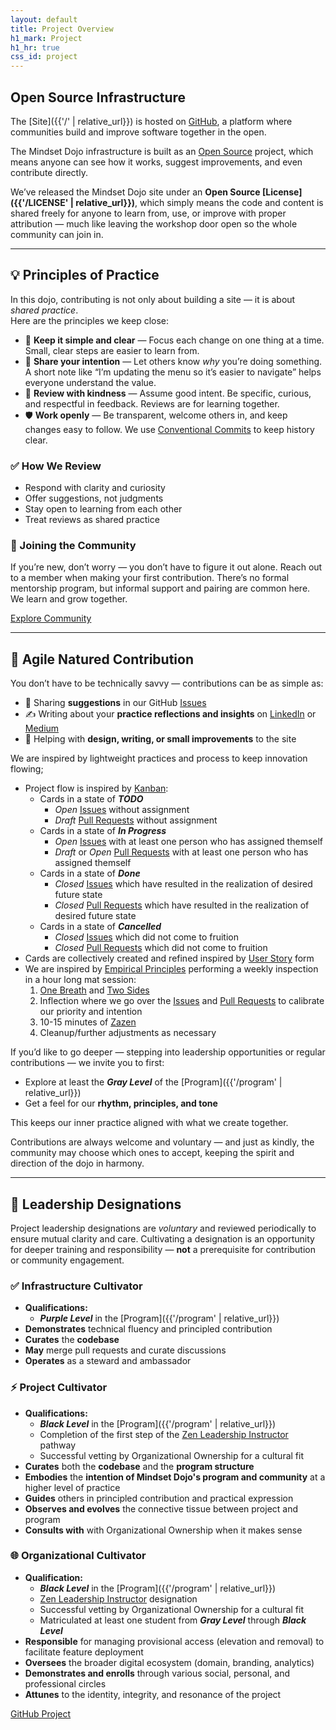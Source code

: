 ```yaml
---
layout: default
title: Project Overview
h1_mark: Project
h1_hr: true
css_id: project
---
```


## Open Source Infrastructure

The [Site]({{'/' | relative_url}}) is hosted on [GitHub](https://github.com/), a platform where communities build and improve software together in the open.

The Mindset Dojo infrastructure is built as an [Open Source](https://opensource.com/resources/what-open-source) project, which means anyone can see how it works, suggest improvements, and even contribute directly.

We’ve released the Mindset Dojo site under an **Open Source [License]({{'/LICENSE' | relative_url}})**, which simply means the code and content is shared freely for anyone to learn from, use, or improve with proper attribution — much like leaving the workshop door open so the whole community can join in.

---

## 💡 Principles of Practice

In this dojo, contributing is not only about building a site — it is about *shared practice*.  
Here are the principles we keep close:

* 🎯 **Keep it simple and clear** — Focus each change on one thing at a time. Small, clear steps are easier to learn from.  
* 🧭 **Share your intention** — Let others know *why* you’re doing something. A short note like “I’m updating the menu so it’s easier to navigate” helps everyone understand the value.  
* 🤝 **Review with kindness** — Assume good intent. Be specific, curious, and respectful in feedback. Reviews are for learning together.  
* 🛡️ **Work openly** — Be transparent, welcome others in, and keep changes easy to follow. We use [Conventional Commits](https://www.conventionalcommits.org/) to keep history clear.  

### ✅ How We Review

* Respond with clarity and curiosity  
* Offer suggestions, not judgments  
* Stay open to learning from each other  
* Treat reviews as shared practice  

### 🤝 Joining the Community

If you’re new, don’t worry — you don’t have to figure it out alone. Reach out to a member when making your first contribution. There’s no formal mentorship program, but informal support and pairing are common here. We learn and grow together.

<div class="md-cta-group">
    <a href="{{ '/' | relative_url }}">Explore Community</a>
</div>

---

## 🥋 Agile Natured Contribution
  
You don’t have to be technically savvy — contributions can be as simple as:

* 💬 Sharing **suggestions** in our GitHub [Issues]({{site.repo_url}}/issues)  
* ✍️ Writing about your **practice reflections and insights** on [LinkedIn](https://www.linkedin.com/) or [Medium](https://medium.com/)  
* 🧩 Helping with **design, writing, or small improvements** to the site

We are inspired by lightweight practices and process to keep innovation flowing;

* Project flow is inspired by [Kanban](https://en.wikipedia.org/wiki/Kanban_(development)):
  * Cards in a state of ***TODO***
    * *Open* [Issues]({{site.repo_url}}/issues) without assignment
    * *Draft* [Pull Requests]({{site.repo_url}}/pulls) without assignment
  * Cards in a state of ***In Progress***
    * *Open* [Issues]({{site.repo_url}}/issues) with at least one person who has assigned themself
    * *Draft* or *Open* [Pull Requests]({{site.repo_url}}/pulls) with at least one person who has assigned themself
  * Cards in a state of ***Done***
    * *Closed* [Issues]({{site.repo_url}}/issues) which have resulted in the realization of desired future state
    * *Closed* [Pull Requests]({{site.repo_url}}/pulls) which have resulted in the realization of desired future state
  * Cards in a state of ***Cancelled***
    * *Closed* [Issues]({{site.repo_url}}/issues) which did not come to fruition
    * *Closed* [Pull Requests]({{site.repo_url}}/pulls) which did not come to fruition
* Cards are collectively created and refined inspired by [User Story](https://en.wikipedia.org/wiki/User_story) form
* We are inspired by [Empirical Principles](https://www.scrum.org/resources/blog/three-pillars-empiricism-scrum) performing a weekly inspection in a hour long mat session:
  1. [One Breath](https://vimeo.com/944618879/47e96945a4) and [Two Sides](https://vimeo.com/944663134/d4f1c4f333)
  2. Inflection where we go over the [Issues]({{site.repo_url}}/issues) and [Pull Requests]({{site.repo_url}}/pulls) to calibrate our priority and intention
  3. 10-15 minutes of [Zazen](https://www.youtube.com/watch?v=Qf1vmcP7otk)
  4. Cleanup/further adjustments as necessary

If you’d like to go deeper — stepping into leadership opportunities or regular contributions — we invite you to first:

* Explore at least the ***Gray Level*** of the [Program]({{'/program' | relative_url}})  
* Get a feel for our **rhythm, principles, and tone**  

This keeps our inner practice aligned with what we create together.

Contributions are always welcome and voluntary — and just as kindly, the community may choose which ones to accept, keeping the spirit and direction of the dojo in harmony.  

---

## 🧭 Leadership Designations

Project leadership designations are *voluntary* and reviewed periodically to ensure mutual clarity and care. Cultivating a designation is an opportunity for deeper training and responsibility — **not** a prerequisite for contribution or community engagement.

### ✅ Infrastructure Cultivator

* **Qualifications:**
  * ***Purple Level*** in the [Program]({{'/program' | relative_url}})
* **Demonstrates** technical fluency and principled contribution
* **Curates** the **codebase**
* **May** merge pull requests and curate discussions
* **Operates** as a steward and ambassador

### ⚡ Project Cultivator

* **Qualifications:**
  * ***Black Level*** in the [Program]({{'/program' | relative_url}})
  * Completion of the first step of the [Zen Leadership Instructor](https://zenleader.global/programs/coachinstructor/zlinstructor) pathway
  * Successful vetting by Organizational Ownership for a cultural fit
* **Curates** both the **codebase** and the **program structure**
* **Embodies** the **intention of Mindset Dojo's program and community** at a higher level of practice
* **Guides** others in principled contribution and practical expression
* **Observes and evolves** the connective tissue between project and program
* **Consults with** with Organizational Ownership when it makes sense

### 🌐 Organizational Cultivator

* **Qualification:**
  * ***Black Level*** in the [Program]({{'/program' | relative_url}})
  * [Zen Leadership Instructor](https://zenleader.global/programs/coachinstructor/zlinstructor) designation
  * Successful vetting by Organizational Ownership for a cultural fit
  * Matriculated at least one student from ***Gray Level*** through ***Black Level***
* **Responsible** for managing provisional access (elevation and removal) to facilitate feature deployment
* **Oversees** the broader digital ecosystem (domain, branding, analytics)
* **Demonstrates and enrolls** through various social, personal, and professional circles
* **Attunes** to the identity, integrity, and resonance of the project

<div class="md-cta-group">
    <a href="{{site.repo_url}}">GitHub Project</a>
</div>
